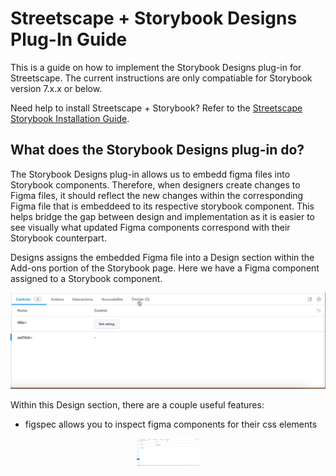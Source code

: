 # Streetscape + Storybook Designs Plug-In Guide

This is a guide on how to implement the Storybook Designs plug-in for Streetscape. The current instructions are only compatiable for Storybook version 7.x.x or below. 

Need help to install Streetscape + Storybook? Refer to the [Streetscape Storybook Installation Guide](https://github.com/NYCPlanning/design/blob/main/streetscape-storybook-installation-guide.md). 

## What does the Storybook Designs plug-in do?
The Storybook Designs plug-in allows us to embedd figma files into Storybook components. Therefore, when designers create changes to Figma files, it should reflect the new changes within the corresponding Figma file that is embeddeed to its respective storybook component. This helps bridge the gap between design and implementation as it is easier to see visually what updated Figma components correspond with their Storybook counterpart. 

Designs assigns the embedded Figma file into a Design section within the Add-ons portion of the Storybook page. Here we have a Figma component assigned to a Storybook component.

![alt-text](https://github.com/NYCPlanning/design/blob/designs-plugin/assets/designsection.gif)

Within this Design section, there are a couple useful features:
- figspec allows you to inspect figma components for their css elements 
<div style="width:20%; margin: auto;">

![alt-text](https://github.com/NYCPlanning/design/blob/designs-plugin/assets/figspec.gif)

</div>


